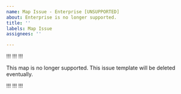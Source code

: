 ```yaml
---
name: Map Issue - Enterprise [UNSUPPORTED]
about: Enterprise is no longer supported.
title: ''
labels: Map Issue
assignees: ''

---
```


!!! !!! !!!

This map is no longer supported. This issue template will be deleted eventually.

!!! !!! !!!

